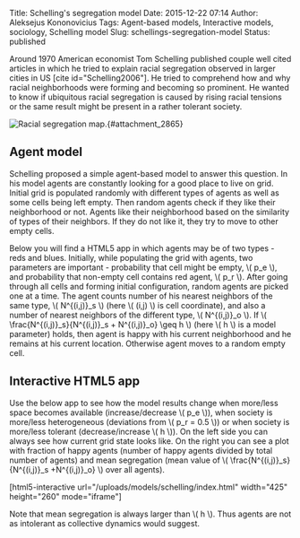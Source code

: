 Title: Schelling's segregation model
Date: 2015-12-22 07:14
Author: Aleksejus Kononovicius
Tags: Agent-based models, Interactive models, sociology, Schelling model
Slug: schellings-segregation-model
Status: published

Around 1970 American economist Tom
Schelling published couple well cited articles in which he tried to
explain racial segregation observed in larger cities in US \[cite
id="Schelling2006"\]. He tried to comprehend how and why racial
neighborhoods were forming and becoming so prominent. He wanted to know
if ubiquitous racial segregation is caused by rising racial tensions or
the same result might be present in a rather tolerant
society.<!--more-->

![Racial segregation map.]({static}/uploads/2015/boston-segregation.jpg "
Racial segregation in Boston and around it. Data can be found on
http://demographics.coopercenter.org/DotMap/index.html."){#attachment_2865} 

## Agent model

Schelling proposed a simple agent-based model to answer this question.
In his model agents are constantly looking for a good place to live on
grid. Initial grid is populated randomly with different types of agents
as well as some cells being left empty. Then random agents check if they
like their neighborhood or not. Agents like their neighborhood based on
the similarity of types of their neighbors. If they do not like it, they
try to move to other empty cells.

Below you will find a HTML5 app in which agents may be of two types -
reds and blues. Initially, while populating the grid with agents, two
parameters are important - probability that cell might be empty, \\\( p\_e \\\), and probability that non-empty cell contains red agent, \\\( p\_r \\\). After going through all cells and forming initial configuration,
random agents are picked one at a time. The agent counts number of his
nearest neighbors of the same type, \\\(  N^{(i,j)}\_s \\\) (here
\\\(  (i,j) \\\) is cell coordinate), and also a number of nearest
neighbors of the different type, \\\(  N^{(i,j)}\_o \\\). If \\\( \frac{N^{(i,j)}\_s}{N^{(i,j)}\_s + N^{(i,j)}\_o} \geq h \\\) (here
\\\(  h \\\) is a model parameter) holds, then agent is happy with his
current neighborhood and he remains at his current location. Otherwise
agent moves to a random empty cell.

## Interactive HTML5 app

Use the below app to see how the model results change when more/less
space becomes available (increase/decrease \\\(  p\_e \\\)), when society
is more/less heterogeneous (deviations from \\\(  p\_r = 0.5 \\\)) or
when society is more/less tolerant (decrease/increase \\\(  h \\\)). On
the left side you can always see how current grid state looks like. On
the right you can see a plot with fraction of happy agents (number of
happy agents divided by total number of agents) and mean segregation
(mean value of \\\(  \frac{N^{(i,j)}\_s}{N^{(i,j)}\_s +N^{(i,j)}\_o} \\\) over all agents).

[html5-interactive
url="/uploads/models/schelling/index.html"
width="425" height="260" mode="iframe"]

Note that mean segregation is always larger than \\\(  h \\\). Thus
agents are not as intolerant as collective dynamics would suggest.

